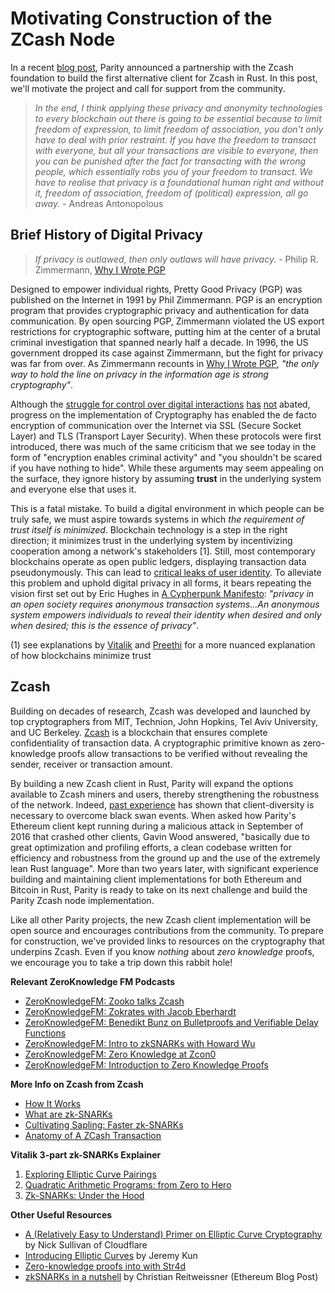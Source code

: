 # Motivating Construction of the ZCash Node

In a recent [blog post](https://www.parity.io/parity-teams-up-with-zcash-foundation-for-parity-zcash-client/), Parity announced a partnership with the Zcash foundation to build the first alternative client for Zcash in Rust. In this post, we'll motivate the project and call for support from the community.

> *In the end, I think applying these privacy and anonymity technologies to every blockchain out there is going to be essential because to limit freedom of expression, to limit freedom of association, you don't only have to deal with prior restraint. If you have the freedom to transact with everyone, but all your transactions are visible to everyone, then you can be punished after the fact for transacting with the wrong people, which essentially robs you of your freedom to transact. We have to realise that privacy is a foundational human right and without it, freedom of association, freedom of (political) expression, all go away.* - Andreas Antonopolous 

## Brief History of Digital Privacy
> *If privacy is outlawed, then only outlaws will have privacy.* - Philip R. Zimmermann, [Why I Wrote PGP](https://www.philzimmermann.com/EN/essays/WhyIWrotePGP.html)

Designed to empower individual rights, Pretty Good Privacy (PGP) was published on the Internet in 1991 by Phil Zimmermann. PGP is an encryption program that provides cryptographic privacy and authentication for data communication. By open sourcing PGP, Zimmermann violated the US export restrictions for cryptographic software, putting him at the center of a brutal criminal investigation that spanned nearly half a decade. In 1996, the US government dropped its case against Zimmermann, but the fight for privacy was far from over. As Zimmermann recounts in [Why I Wrote PGP](https://www.philzimmermann.com/EN/essays/WhyIWrotePGP.html), *"the only way to hold the line on privacy in the information age is strong cryptography"*.

Although the [struggle for control over digital interactions](https://en.wikipedia.org/wiki/Crypto_Wars#cite_note-55) [has](https://arstechnica.com/tech-policy/2015/01/uk-prime-minister-wants-backdoors-into-messaging-apps-or-hell-ban-them/) [not](https://blogs.wsj.com/digits/2015/01/16/obama-sides-with-cameron-in-encryption-fight/?guid=BL-DGB-39944&dsk=y) abated, progress on the implementation of Cryptography has enabled the de facto encryption of communication over the Internet via SSL (Secure Socket Layer) and TLS (Transport Layer Security). When these protocols were first introduced, there was much of the same criticism that we see today in the form of "encryption enables criminal activity" and "you shouldn't be scared if you have nothing to hide". While these arguments may seem appealing on the surface, they ignore history by assuming **trust** in the underlying system and everyone else that uses it. 

This is a fatal mistake. To build a digital environment in which people can be truly safe, we must aspire towards systems in which *the requirement of trust itself is minimized*. Blockchain technology is a step in the right direction; it minimizes trust in the underlying system by incentivizing cooperation among a network's stakeholders [1]. Still, most contemporary blockchains operate as open public ledgers, displaying transaction data pseudonymously. This can lead to [critical leaks of user identity](https://www.technologyreview.com/s/608716/bitcoin-transactions-arent-as-anonymous-as-everyone-hoped/). To alleviate this problem and uphold digital privacy in all forms, it bears repeating the vision first set out by Eric Hughes in [A Cypherpunk Manifesto](https://www.activism.net/cypherpunk/manifesto.html): *"privacy in an open society requires anonymous transaction systems...An anonymous system empowers individuals to reveal their identity when desired and only when desired; this is the essence of privacy"*. 

(1) see explanations by [Vitalik](https://blog.ethereum.org/2015/04/27/visions-part-2-the-problem-of-trust/) and [Preethi](https://medium.com/@preethikasireddy/eli5-what-do-we-mean-by-blockchains-are-trustless-aa420635d5f6) for a more nuanced explanation of how blockchains minimize trust

## Zcash 
Building on decades of research, Zcash was developed and launched by top cryptographers from MIT, Technion, John Hopkins, Tel Aviv University, and UC Berkeley. [Zcash](https://z.cash/) is a blockchain that ensures complete confidentiality of transaction data. A cryptographic primitive known as zero-knowledge proofs allow transactions to be verified without revealing the sender, receiver or transaction amount.

By building a new Zcash client in Rust, Parity will expand the options available to Zcash miners and users, thereby strengthening the robustness of the network. Indeed, [past experience](https://www.parity.io/onwards/) has shown that client-diversity is necessary to overcome black swan events. When asked how Parity's Ethereum client kept running during a malicious attack in September of 2016 that crashed other clients, Gavin Wood answered, "basically due to great optimization and profiling efforts, a clean codebase written for efficiency and robustness from the ground up and the use of the extremely lean Rust language". More than two years later, with significant experience building and maintaining client implementations for both Ethereum and Bitcoin in Rust, Parity is ready to take on its next challenge and build the Parity Zcash node implementation.

Like all other Parity projects, the new Zcash client implementation will be open source and encourages contributions from the community. To prepare for construction, we've provided links to resources on the cryptography that underpins Zcash. Even if you know *nothing* about *zero knowledge* proofs, we encourage you to take a trip down this rabbit hole!

**Relevant ZeroKnowledge FM Podcasts**
* [ZeroKnowledgeFM: Zooko talks Zcash](https://www.zeroknowledge.fm/50)
* [ZeroKnowledgeFM: Zokrates with Jacob Eberhardt](https://www.zeroknowledge.fm/41)
* [ZeroKnowledgeFM: Benedikt Bunz on Bulletproofs and Verifiable Delay Functions](https://www.zeroknowledge.fm/40)
* [ZeroKnowledgeFM: Intro to zkSNARKs with Howard Wu](https://www.zeroknowledge.fm/38)
* [ZeroKnowledgeFM: Zero Knowledge at Zcon0](https://www.zeroknowledge.fm/32)
* [ZeroKnowledgeFM: Introduction to Zero Knowledge Proofs](https://www.zeroknowledge.fm/21)

**More Info on Zcash from Zcash**
* [How It Works](https://z.cash/technology/)
* [What are zk-SNARKs](https://z.cash/technology/zksnarks/)
* [Cultivating Sapling: Faster zk-SNARKs](https://z.cash/blog/cultivating-sapling-faster-zksnarks)
* [Anatomy of A ZCash Transaction](https://z.cash/blog/anatomy-of-zcash/)

**Vitalik 3-part zk-SNARKs Explainer**
1. [Exploring Elliptic Curve Pairings](https://medium.com/@VitalikButerin/exploring-elliptic-curve-pairings-c73c1864e627)
2. [Quadratic Arithmetic Programs: from Zero to Hero](https://medium.com/@VitalikButerin/quadratic-arithmetic-programs-from-zero-to-hero-f6d558cea649)
3. [Zk-SNARKs: Under the Hood](https://medium.com/@VitalikButerin/zk-snarks-under-the-hood-b33151a013f6)

**Other Useful Resources**
* [A (Relatively Easy to Understand) Primer on Elliptic Curve Cryptography](https://blog.cloudflare.com/a-relatively-easy-to-understand-primer-on-elliptic-curve-cryptography/) by Nick Sullivan of Cloudflare
* [Introducing Elliptic Curves](https://jeremykun.com/2014/02/08/introducing-elliptic-curves/) by Jeremy Kun
* [Zero-knowledge proofs into with Str4d](https://www.youtube.com/watch?v=Y9YgRDJAFEE&t=12s)
* [zkSNARKs in a nutshell](https://blog.ethereum.org/2016/12/05/zksnarks-in-a-nutshell/) by Christian Reitweissner (Ethereum Blog Post)
